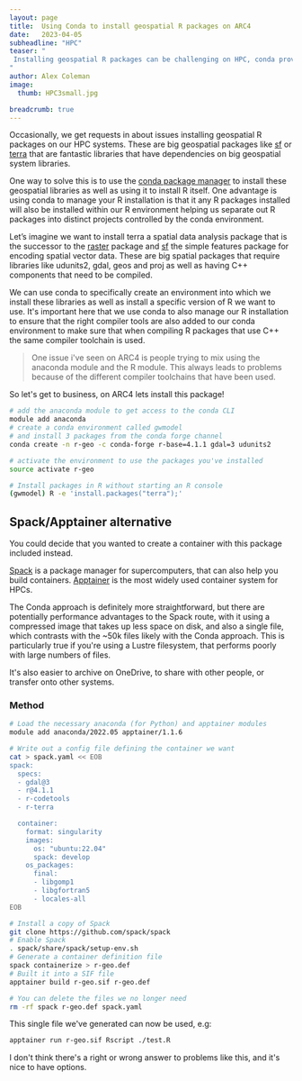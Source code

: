 ```yaml
---
layout: page
title:  Using Conda to install geospatial R packages on ARC4
date:   2023-04-05
subheadline: "HPC"
teaser: "
 Installing geospatial R packages can be challenging on HPC, conda provides on possible solution to this problem.
"
author: Alex Coleman
image:
  thumb: HPC3small.jpg

breadcrumb: true
---
```


Occasionally, we get requests in about issues installing geospatial R packages on our HPC systems. These are big geospatial packages like [sf](https://cran.r-project.org/web/packages/sf/index.html) or [terra](https://cran.r-project.org/web/packages/terra/index.html) that are fantastic libraries that have dependencies on big geospatial system libraries. 

One way to solve this is to use the [conda package manager](https://docs.conda.io/en/latest/) to install these geospatial libraries as well as using it to install R itself. One advantage is using conda to manage your R installation is that it any R packages installed will also be installed within our R environment helping us separate out R packages into distinct projects controlled by the conda environment. 

Let’s imagine we want to install terra a spatial data analysis package that is the successor to the [raster](https://cran.r-project.org/web/packages/raster/index.html) package and [sf](https://cran.r-project.org/web/packages/sf/index.html) the simple features package for encoding spatial vector data. These are big spatial packages that require libraries like udunits2, gdal, geos and proj as well as having C++ components that need to be compiled. 

We can use conda to specifically create an environment into which we install these libraries as well as install a specific version of R we want to use.
It's important here that we use conda to also manage our R installation to ensure that the right compiler tools are also added to our conda environment to make sure that when compiling R packages that use C++ the same compiler toolchain is used.

> One issue i've seen on ARC4 is people trying to mix using the anaconda module and the R module. This always leads to problems because of the different compiler toolchains that have been used.

So let's get to business, on ARC4 lets install this package! 

```bash
# add the anaconda module to get access to the conda CLI
module add anaconda
# create a conda environment called gwmodel
# and install 3 packages from the conda forge channel
conda create -n r-geo -c conda-forge r-base=4.1.1 gdal=3 udunits2

# activate the environment to use the packages you've installed
source activate r-geo

# Install packages in R without starting an R console
(gwmodel) R -e 'install.packages("terra");' 
```

## Spack/Apptainer alternative

You could decide that you wanted to create a container with this package
included instead.

[Spack](https://spack.io/) is a package manager for supercomputers, that can
also help you build containers.  [Apptainer](https://apptainer.org/) is the
most widely used container system for HPCs.

The Conda approach is definitely more straightforward, but there are
potentially performance advantages to the Spack route, with it using a
compressed image that takes up less space on disk, and also a single file,
which contrasts with the ~50k files likely with the Conda approach.  This is
particularly true if you're using a Lustre filesystem, that performs poorly
with large numbers of files.

It's also easier to archive on OneDrive, to share with other people, or
transfer onto other systems.

### Method

```bash
# Load the necessary anaconda (for Python) and apptainer modules
module add anaconda/2022.05 apptainer/1.1.6

# Write out a config file defining the container we want
cat > spack.yaml << EOB
spack:
  specs:
  - gdal@3
  - r@4.1.1
  - r-codetools
  - r-terra

  container:
    format: singularity
    images:
      os: "ubuntu:22.04"
      spack: develop
    os_packages:
      final:
      - libgomp1
      - libgfortran5
      - locales-all
EOB

# Install a copy of Spack
git clone https://github.com/spack/spack
# Enable Spack
. spack/share/spack/setup-env.sh 
# Generate a container definition file
spack containerize > r-geo.def
# Built it into a SIF file
apptainer build r-geo.sif r-geo.def

# You can delete the files we no longer need
rm -rf spack r-geo.def spack.yaml
```

This single file we've generated can now be used, e.g:

```bash
apptainer run r-geo.sif Rscript ./test.R
```

I don't think there's a right or wrong answer to problems like this, and it's
nice to have options.
